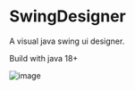# SwingDesigner
A visual java swing ui designer.

Build with java 18+

![image](https://github.com/user-attachments/assets/000cd3ff-f312-4d97-bb04-6e93e7f6d87c)


